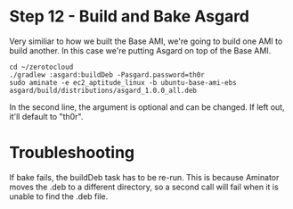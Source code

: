 # Step 12 - Build and Bake Asgard

Very similiar to how we built the Base AMI, we're going to build one AMI to build another. 
In this case we're putting Asgard on top of the Base AMI.
 
    cd ~/zerotocloud
    ./gradlew :asgard:buildDeb -Pasgard.password=th0r
    sudo aminate -e ec2_aptitude_linux -b ubuntu-base-ami-ebs  asgard/build/distributions/asgard_1.0.0_all.deb

In the second line, the argument is optional and can be changed. If left out, it'll default to "th0r".

# Troubleshooting

If bake fails, the buildDeb task has to be re-run. This is because Aminator moves the .deb to a different directory, so a second call will fail when it is unable to find the .deb file.

